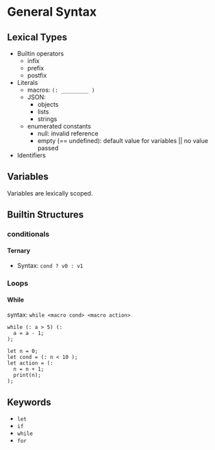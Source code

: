 # General Syntax
## Lexical Types
- Builtin operators
  - infix
  - prefix
  - postfix
- Literals
  - macros: `(: _________ )`
  - JSON:
    - objects
    - lists
    - strings
  - enumerated constants
    - null: invalid reference
    - empty (== undefined): default value for variables || no value passed
- Identifiers

## Variables
Variables are lexically scoped. 


## Builtin Structures
### conditionals
#### Ternary
- Syntax: `cond ? v0 : v1`



### Loops
#### While
syntax: `while <macro cond> <macro action>`
```
while (: a > 5) (:
  a = a - 1;
);

let n = 0;
let cond = (: n < 10 );
let action = (:
  n = n + 1;
  print(n);
);

```


## Keywords
- `let` 
- `if`
- `while`
- `for`
